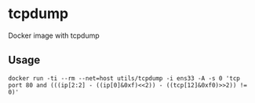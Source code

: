 # tcpdump
Docker image with tcpdump

## Usage
`docker run -ti --rm --net=host utils/tcpdump -i ens33 -A -s 0 'tcp port 80 and (((ip[2:2] - ((ip[0]&0xf)<<2)) - ((tcp[12]&0xf0)>>2)) != 0)'`
